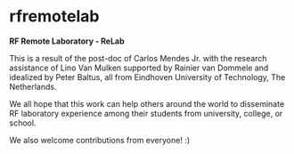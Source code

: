 # rfremotelab
**RF Remote Laboratory - ReLab**

This is a result of the post-doc of Carlos Mendes Jr. with the research assistance of Lino Van Mulken supported by Rainier van Dommele and idealized by Peter Baltus, all from Eindhoven University of Technology, The Netherlands.

We all hope that this work can help others around the world to disseminate RF laboratory experience among their students from university, college, or school.

We also welcome contributions from everyone! :)
